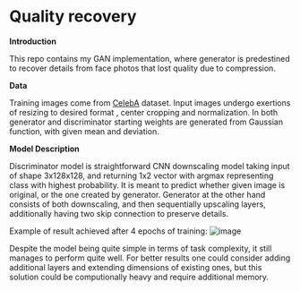 # Quality recovery

**Introduction**

This repo contains my GAN implementation, where generator is predestined to recover details from face photos that lost quality due to compression.

**Data**

Training images come from <a href="http://mmlab.ie.cuhk.edu.hk/projects/CelebA.html">CelebA</a> dataset. Input images undergo exertions of resizing to desired format , center cropping and normalization. In both generator and discriminator starting weights are generated from Gaussian function, with given mean and deviation.

**Model Description**

Discriminator model is straightforward CNN downscaling model taking input of shape 3x128x128, and returning 1x2 vector with argmax representing class with highest probability. It is meant to predict whether given image is original, or the one created by generator. Generator at the other hand consists of both downscaling, and then sequentially upscaling layers, additionally having two skip connection to preserve details.

Example of result achieved after 4 epochs of training: 
![image](https://user-images.githubusercontent.com/62211774/86174307-b39dce80-bb21-11ea-8026-5300bf355527.png)


Despite the model being quite simple in terms of task complexity, it still manages to perform quite well. For better results one could consider adding additional layers and extending dimensions of existing ones, but this solution could be computionally heavy and require additional memory.
